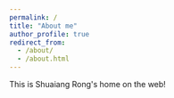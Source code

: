 ```yaml
---
permalink: /
title: "About me"
author_profile: true
redirect_from: 
  - /about/
  - /about.html
---
```


This is Shuaiang Rong's home on the web!
